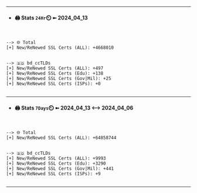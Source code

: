 

---
- #### 🖨️ **Stats** `24Hr`⏲️ ➼ 2024_04_13
```console


--> 🌐 Total
[+] New/ReNewed SSL Certs (ALL): +4668010


--> 🇧🇩 bd_ccTLDs
[+] New/ReNewed SSL Certs (ALL): +497
[+] New/ReNewed SSL Certs (Edu): +138
[+] New/ReNewed SSL Certs (Gov|Mil): +25
[+] New/ReNewed SSL Certs (ISPs): +0


```

---
- #### 🖨️ **Stats** `7Days`⏲️ ➼ 2024_04_13 <--> 2024_04_06
```console


--> 🌐 Total
[+] New/ReNewed SSL Certs (ALL): +64858744


--> 🇧🇩 bd_ccTLDs
[+] New/ReNewed SSL Certs (ALL): +9993
[+] New/ReNewed SSL Certs (Edu): +3290
[+] New/ReNewed SSL Certs (Gov|Mil): +441
[+] New/ReNewed SSL Certs (ISPs): +9


```

---

